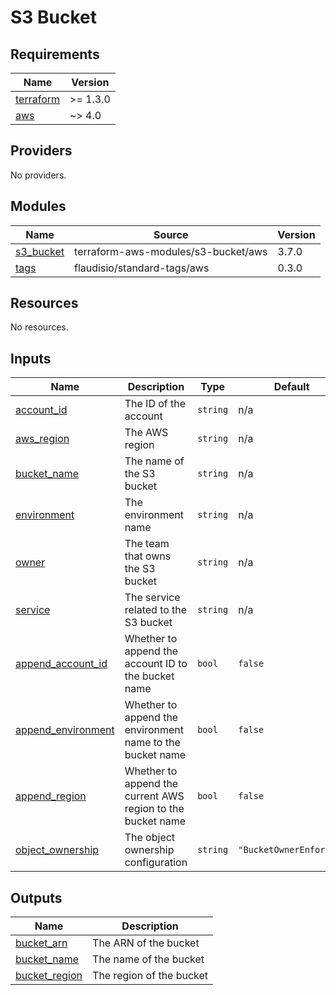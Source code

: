 # S3 Bucket

<!-- BEGINNING OF PRE-COMMIT-TERRAFORM DOCS HOOK -->
## Requirements

| Name | Version |
|------|---------|
| <a name="requirement_terraform"></a> [terraform](#requirement\_terraform) | >= 1.3.0 |
| <a name="requirement_aws"></a> [aws](#requirement\_aws) | ~> 4.0 |

## Providers

No providers.

## Modules

| Name | Source | Version |
|------|--------|---------|
| <a name="module_s3_bucket"></a> [s3\_bucket](#module\_s3\_bucket) | terraform-aws-modules/s3-bucket/aws | 3.7.0 |
| <a name="module_tags"></a> [tags](#module\_tags) | flaudisio/standard-tags/aws | 0.3.0 |

## Resources

No resources.

## Inputs

| Name | Description | Type | Default | Required |
|------|-------------|------|---------|:--------:|
| <a name="input_account_id"></a> [account\_id](#input\_account\_id) | The ID of the account | `string` | n/a | yes |
| <a name="input_aws_region"></a> [aws\_region](#input\_aws\_region) | The AWS region | `string` | n/a | yes |
| <a name="input_bucket_name"></a> [bucket\_name](#input\_bucket\_name) | The name of the S3 bucket | `string` | n/a | yes |
| <a name="input_environment"></a> [environment](#input\_environment) | The environment name | `string` | n/a | yes |
| <a name="input_owner"></a> [owner](#input\_owner) | The team that owns the S3 bucket | `string` | n/a | yes |
| <a name="input_service"></a> [service](#input\_service) | The service related to the S3 bucket | `string` | n/a | yes |
| <a name="input_append_account_id"></a> [append\_account\_id](#input\_append\_account\_id) | Whether to append the account ID to the bucket name | `bool` | `false` | no |
| <a name="input_append_environment"></a> [append\_environment](#input\_append\_environment) | Whether to append the environment name to the bucket name | `bool` | `false` | no |
| <a name="input_append_region"></a> [append\_region](#input\_append\_region) | Whether to append the current AWS region to the bucket name | `bool` | `false` | no |
| <a name="input_object_ownership"></a> [object\_ownership](#input\_object\_ownership) | The object ownership configuration | `string` | `"BucketOwnerEnforced"` | no |

## Outputs

| Name | Description |
|------|-------------|
| <a name="output_bucket_arn"></a> [bucket\_arn](#output\_bucket\_arn) | The ARN of the bucket |
| <a name="output_bucket_name"></a> [bucket\_name](#output\_bucket\_name) | The name of the bucket |
| <a name="output_bucket_region"></a> [bucket\_region](#output\_bucket\_region) | The region of the bucket |
<!-- END OF PRE-COMMIT-TERRAFORM DOCS HOOK -->
